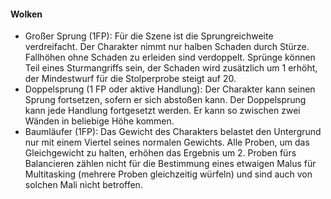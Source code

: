 #### Wolken

* Großer Sprung (1FP): Für die Szene ist die Sprungreichweite verdreifacht. Der Charakter nimmt nur halben Schaden
durch Stürze. Fallhöhen ohne Schaden zu erleiden sind verdoppelt. Sprünge können Teil eines Sturmangriffs sein, der
Schaden wird zusätzlich um 1 erhöht, der Mindestwurf für die Stolperprobe steigt auf 20.
* Doppelsprung (1 FP oder aktive Handlung): Der Charakter kann seinen Sprung fortsetzen, sofern er sich abstoßen kann.
Der Doppelsprung kann jede Handlung fortgesetzt werden. Er kann so zwischen zwei Wänden in beliebige Höhe kommen.
* Baumläufer (1FP): Das Gewicht des Charakters belastet den Untergrund nur mit einem Viertel seines normalen Gewichts.
Alle Proben, um das Gleichgewicht zu halten, erhöhen das Ergebnis um 2. Proben fürs Balancieren zählen nicht für die
Bestimmung eines etwaigen Malus für Multitasking (mehrere Proben gleichzeitig würfeln) und sind auch von solchen Mali
nicht betroffen.
